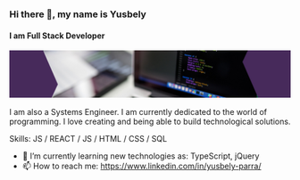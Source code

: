 ### Hi there 👋, my name is Yusbely
#### I am Full Stack Developer
![I am Full Stack Developer](https://github.com/yusbelypv/yusbelypv/blob/main/git.png)

I am also a Systems Engineer. I am currently dedicated to the world of programming. I love creating and being able to build technological solutions.

Skills: JS / REACT / JS / HTML / CSS / SQL

- 🌱 I’m currently learning new technologies as: TypeScript, jQuery 
- 📫 How to reach me: https://www.linkedin.com/in/yusbely-parra/ 









